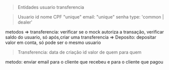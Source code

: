 > Entidades
> usuario
> transferencia

> Usuario
> id
> nome
> CPF "unique"
> email: "unique"
> senha
> type: 'common | dealer'

metodos
=> transferencia: verificar se o mock autoriza a transação, verificar saldo do usuario, só após,criar uma transferencia
=> Deposito: depositar valor em conta, só pode ser o mesmo usuario

> Transferencia:
> data de criação
> id
> valor
> de quem
> para quem

metodo: enviar email para o cliente que recebeu e para o cliente que pagou
